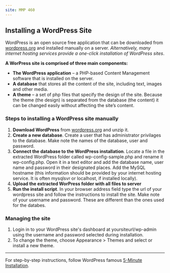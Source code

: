 ```yaml
---
site: MMP 460
---
```


## Installing a WordPress Site

WordPress is an open source free application that can be downloaded from [wordpress.org](https://wordpress.org/) and installed manually on a server. *Alternatively, many internet hosting services provide a one-click installation of WordPress sites*.

**A WorPress site is comprised of three main components:**

- **The WordPress application** –  a PHP-based Content Management software that is installed on the server.
- **A database** that stores all the content of the site, including text, images and other media.
- **A theme** – a set of php files that specify the design of the site. Because the theme (the design) is separated from the database (the content)  it can be changed easily without affecting the site’s content.

### Steps to installing a WordPress site manually

1. **Download WordPress** from [wordpress.org](https://wordpress.org/) and unzip it.
2. **Create a new database**. Create a user that has administrator privilages to the database. Make note the names of the database, user and password.
3. **Connect the database to the WordPress installation**. Locate a file in the extracted WordPress folder called wp-config-sample.php and rename it wp-config.php. Open it in a text editor and add the database name, user name and password in their designated places. Add the MySQL hostname (this information should be provided by your internet hosting service. It is often mysqlsvr or localhost, if installed locally).
4. **Upload the extracted WorPress folder with all files to server**
5. **Run the install script**. In your browser address field type the url of your wordpress site and follow the instructions to install the site. Make note of your username and password. These are different than the ones used for the databes.

### Managing the site

1. Login in to your WordPress site's dashboard at yoursiteurl/wp-admin using the username and password selected during installation.
2. To change the theme, choose Appearance > Themes and select or install a new theme.

------------------------

For step-by-step instructions, follow WordPress famous [5-Minute Installation](https://wordpress.org/support/article/how-to-install-wordpress/).
